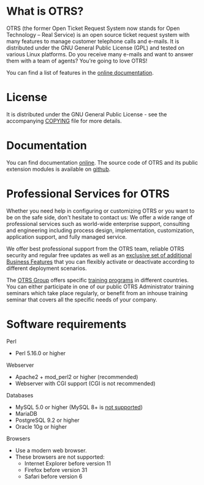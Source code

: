 What is OTRS?
=============
OTRS (the former Open Ticket Request System now stands for Open Technology
 – Real Service) is an open source ticket request system with many features
to manage customer telephone calls and e-mails. It is distributed under the
GNU General Public License (GPL) and tested on various Linux platforms.
Do you receive many e-mails and want to answer them with a team of agents? You're going to love OTRS!

You can find a list of features in the
[online documentation](https://doc.otrs.com/doc/manual/admin/6.0/en/html/otrs.html#features-of-otrs).


License
=======
It is distributed under the GNU General Public License - see the
accompanying [COPYING](COPYING) file for more details.


Documentation
=============
You can find documentation [online](https://doc.otrs.com/). The source code of OTRS and its public extension
modules is available on [github](https://github.com/OTRS).


Professional Services for OTRS
==============================

Whether you need help in configuring or customizing OTRS or you want to be on the safe side,
don't hesitate to contact us: We offer a wide range of professional services such as
world-wide enterprise support, consulting and engineering including process design,
implementation, customization, application support, and fully managed service.

We offer best professional support from the OTRS team, reliable OTRS security and regular free updates as well as an
[exclusive set of additional Business Features](https://otrs.com/how-to-buy/packages/#feature-add-ons) that you can
flexibly activate or deactivate according to different deployment scenarios.

The [OTRS Group](https://www.otrs.com/) offers specific [training programs](https://otrs.com/academy/#trainings) in
different countries. You can either participate in one of our public OTRS Administrator training seminars which take
place regularly, or benefit from an inhouse training seminar that covers all the specific needs of your company.

Software requirements
=====================
Perl
- Perl 5.16.0 or higher

Webserver
- Apache2 + mod_perl2 or higher (recommended)
- Webserver with CGI support (CGI is not recommended)

Databases
- MySQL 5.0 or higher (MySQL 8+ is [not supported](https://bugs.otrs.org/show_bug.cgi?id=13866))
- MariaDB
- PostgreSQL 9.2 or higher
- Oracle 10g or higher

Browsers
- Use a modern web browser.
- These browsers are not supported:
  - Internet Explorer before version 11
  - Firefox before version 31
  - Safari before version 6
